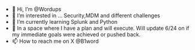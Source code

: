 - 👋 Hi, I’m @Wordups
- 👀 I’m interested in ... Security,MDM and different challenges
- 🌱 I’m currently learning Splunk and Python
- 💞️ In a space where I have a plan and will execute. Will update 6/24 on if my immediate goals were achieved or pushed back. 
- 📫 How to reach me on X @B1word

<!---
Wordups/Wordups is a ✨ special ✨ repository because its `README.md` (this file) appears on your GitHub profile.
You can click the Preview link to take a look at your changes.
--->
